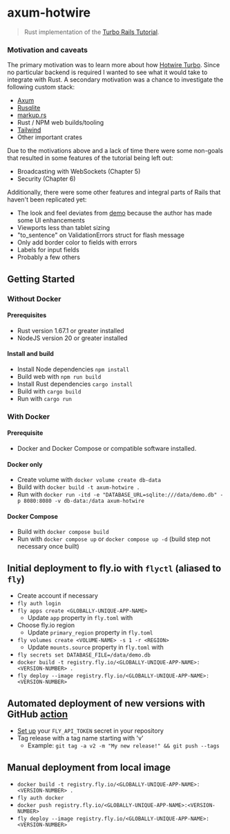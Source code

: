 # axum-hotwire

> Rust implementation of the [Turbo Rails Tutorial](https://www.hotrails.dev/turbo-rails).

### Motivation and caveats

The primary motivation was to learn more about how [Hotwire Turbo](https://turbo.hotwired.dev/). Since
no particular backend is required I wanted to see what it would take to integrate with Rust. A secondary
motivation was a chance to investigate the following custom stack:

* [Axum](https://github.com/tokio-rs/axum)
* [Rusqlite](https://github.com/rusqlite/rusqlite)
* [markup.rs](https://github.com/utkarshkukreti/markup.rs)
* Rust / NPM web builds/tooling
* [Tailwind](https://tailwindcss.com/)
* Other important crates

Due to the motivations above and a lack of time there were some non-goals that resulted in some features
of the tutorial being left out:

* Broadcasting with WebSockets (Chapter 5)
* Security (Chapter 6)

Additionally, there were some other features and integral parts of Rails that haven't been replicated yet:

* The look and feel deviates from [demo](https://www.hotrails.dev/quotes) because the author has made some UI enhancements
* Viewports less than tablet sizing
* "to_sentence" on ValidationErrors struct for flash message
* Only add border color to fields with errors
* Labels for input fields
* Probably a few others

## Getting Started

### Without Docker

#### Prerequisites

* Rust version 1.67.1 or greater installed
* NodeJS version 20 or greater installed

#### Install and build

* Install Node dependencies `npm install`
* Build web with `npm run build` 
* Install Rust dependencies `cargo install`
* Build with `cargo build`
* Run with `cargo run`

### With Docker

#### Prerequisite

* Docker and Docker Compose or compatible software installed.

#### Docker only

* Create volume with `docker volume create db-data`
* Build with `docker build -t axum-hotwire .`
* Run with `docker run -itd -e "DATABASE_URL=sqlite:///data/demo.db" -p 8080:8080 -v db-data:/data axum-hotwire`

#### Docker Compose

* Build with `docker compose build`
* Run with `docker compose up` or `docker compose up -d` (build step not necessary once built)

## Initial deployment to fly.io with `flyctl` (aliased to `fly`)
* Create account if necessary
* `fly auth login`
* `fly apps create <GLOBALLY-UNIQUE-APP-NAME>`
  * Update `app` property in `fly.toml` with <APP-NAME>
* Choose fly.io region
  * Update `primary_region` property in `fly.toml`
* `fly volumes create <VOLUME-NAME> -s 1 -r <REGION>`
  * Update `mounts.source` property in `fly.toml` with <VOLUME-NAME>
* `fly secrets set DATABASE_FILE=/data/demo.db`
* `docker build -t registry.fly.io/<GLOBALLY-UNIQUE-APP-NAME>:<VERSION-NUMBER> .`
* `fly deploy --image registry.fly.io/<GLOBALLY-UNIQUE-APP-NAME>:<VERSION-NUMBER>`

## Automated deployment of new versions with GitHub [action](.github/workflows/deploy.yml)
* [Set up](https://docs.github.com/en/actions/security-guides/using-secrets-in-github-actions) your `FLY_API_TOKEN` secret in your repository
* Tag release with a tag name starting with 'v'
  * Example: `git tag -a v2 -m "My new release!" && git push --tags`

## Manual deployment from local image
* `docker build -t registry.fly.io/<GLOBALLY-UNIQUE-APP-NAME>:<VERSION-NUMBER> .`
* `fly auth docker`
* `docker push registry.fly.io/<GLOBALLY-UNIQUE-APP-NAME>:<VERSION-NUMBER>`
* `fly deploy --image registry.fly.io/<GLOBALLY-UNIQUE-APP-NAME>:<VERSION-NUMBER>`

